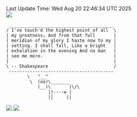 Last Update Time: 
Wed Aug 20 22:46:34 UTC 2025
<br>![](https://img.shields.io/badge/%E5%A4%A7%E5%AE%B6-%E5%AE%89%E5%AE%89-green)<br>
```
 ________________________________________
/ I've touch'd the highest point of all  \
| my greatness; And from that full       |
| meridian of my glory I haste now to my |
| setting. I shall fall, Like a bright   |
| exhalation in the evening And no man   |
| see me more.                           |
|                                        |
\ -- Shakespeare                         /
 ----------------------------------------
        \   ^__^
         \  (oo)\_______
            (__)\       )\/\
                ||----w |
                ||     ||
```
![](https://github-readme-stats.vercel.app/api?username=chenlitw)
![](https://github-readme-stats.vercel.app/api/top-langs/?username=chenlitw)
